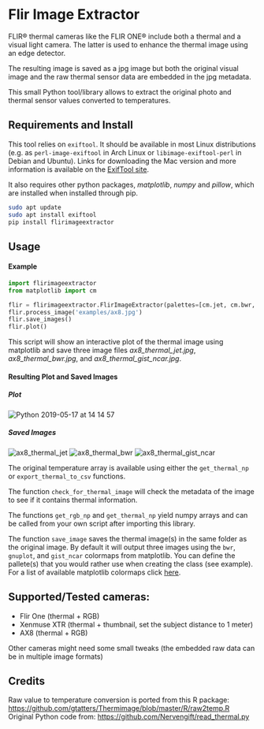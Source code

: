 # Flir Image Extractor

FLIR® thermal cameras like the FLIR ONE® include both a thermal and a visual light camera.
The latter is used to enhance the thermal image using an edge detector.

The resulting image is saved as a jpg image but both the original visual image and the raw thermal sensor data are embedded in the jpg metadata.

This small Python tool/library allows to extract the original photo and thermal sensor values converted to temperatures.

## Requirements and Install

This tool relies on `exiftool`. It should be available in most Linux distributions (e.g. as `perl-image-exiftool` in Arch Linux or `libimage-exiftool-perl` in Debian and Ubuntu). Links for downloading the Mac version and more information is available on the [ExifTool site](https://sno.phy.queensu.ca/~phil/exiftool/index.html).

It also requires other python packages, *matplotlib*, *numpy* and *pillow*, which are installed when installed through pip.

```bash
sudo apt update
sudo apt install exiftool
pip install flirimageextractor
```

## Usage

#### Example

```python
import flirimageextractor
from matplotlib import cm

flir = flirimageextractor.FlirImageExtractor(palettes=[cm.jet, cm.bwr, cm.gist_ncar])
flir.process_image('examples/ax8.jpg')
flir.save_images()
flir.plot()
```
This script will show an interactive plot of the thermal image using matplotlib and save three image files *ax8_thermal_jet.jpg*, *ax8_thermal_bwr.jpg*, and *ax8_thermal_gist_ncar.jpg*. 

#### Resulting Plot and Saved Images
##### Plot
![Python 2019-05-17 at 14 14 57](https://user-images.githubusercontent.com/8899750/57902766-2dd3ab00-78ae-11e9-9aba-bf033e481a34.png)

##### Saved Images
![ax8_thermal_jet](https://user-images.githubusercontent.com/8899750/57902729-0977ce80-78ae-11e9-9e7f-39800ffb7458.jpg)
![ax8_thermal_bwr](https://user-images.githubusercontent.com/8899750/57902822-7ab78180-78ae-11e9-9aac-f4b318b086b4.jpg)
![ax8_thermal_gist_ncar](https://user-images.githubusercontent.com/8899750/57902823-7be8ae80-78ae-11e9-8d50-20b1f1cc7818.jpg)

The original temperature array is available using either the `get_thermal_np` or `export_thermal_to_csv` functions.

The function `check_for_thermal_image` will check the metadata of the image to see if it contains thermal information.

The functions `get_rgb_np` and `get_thermal_np` yield numpy arrays and can be called from your own script after importing this library.

The function `save_image` saves the thermal image(s) in the same folder as the original image. By default it will output three images using the `bwr`, `gnuplot`, and `gist_ncar` colormaps from matplotlib. You can define the pallete(s) that you would rather use when creating the class (see example). For a list of available matplotlib colormaps click [here](https://matplotlib.org/tutorials/colors/colormaps.html).

## Supported/Tested cameras:

- Flir One (thermal + RGB)
- Xenmuse XTR (thermal + thumbnail, set the subject distance to 1 meter)
- AX8 (thermal + RGB)

Other cameras might need some small tweaks (the embedded raw data can be in multiple image formats)

## Credits

Raw value to temperature conversion is ported from this R package: https://github.com/gtatters/Thermimage/blob/master/R/raw2temp.R
Original Python code from: https://github.com/Nervengift/read_thermal.py

